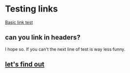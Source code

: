 # Testing links

[Basic link test](http://patorjk.com/games/snake/)

## can you link in headers?
I hope so. If you can't the next line of test is way less funny.

## [let's find out](https://www.youtube.com/watch?v=dQw4w9WgXcQ&ab_channel=RickAstley)
